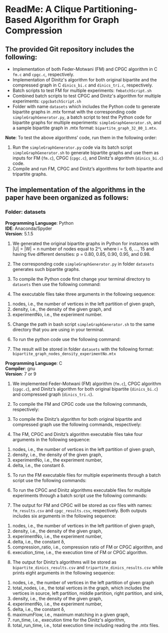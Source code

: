


# ReadMe: A Clique Partitioning-Based Algorithm for Graph Compression

## The provided Git repository includes the following:

- Implementation of both Feder-Motwani (FM) and CPGC algorithm in C `fm.c` and `cpgc.c`, respectively.
- Implementation of Dinitz's algorithm for both original bipartite and the compressed graph in C `dinics_bi.c` and `dinics_tri.c`, respectively.
- Batch scripts to test FM for multiple experiments: `fmbatchScript.sh`
- Combined batch scripts to test CPGC and Dinitz's algorithm for multiple experiments: `cpgcbatchScript.sh`
- Folder with name `datasets` which includes the Python code to generate bipartite graphs in .mtx format with the corresponding code `simpleGraphGenerator.py`, a batch script to test the Python code for bipartite graphs for multiple experiments: `simpleGraphGenerator.sh`, and a sample bipartite graph in .mtx format: `bipartite_graph_32_80_1.mtx`.

**Note**: To test the above algorithms’ code, run them in the following order:

1. Run the `simpleGraphGenerator.py` code via its batch script `simpleGraphGenerator.sh` to generate bipartite graphs and use them as inputs for FM (`fm.c`), CPGC (`cpgc.c`), and Dinitz's algorithm (`dinics_bi.c`) code.
2. Compile and run FM, CPGC and Dinitz’s algorithms for both bipartite and tripartite graphs.


## The implementation of the algorithms in the paper have been organized as follows:

### Folder: datasets

**Programming Language**: Python  
**IDE**: Anaconda/Spyder  
**Version**: 5.1.5

1. We generated the original bipartite graphs in Python for instances with |U| = |W| = n number of nodes equal to 2^i, where i = 5, 6, ..., 15 and having five different densities: p = 0.80, 0.85, 0.90, 0.95, and 0.98.

2. The corresponding code `simpleGraphGenerator.py` in folder `datasets` generates such bipartite graphs.

3. To compile the Python code first change your terminal directory to `datasets` then use the following command:


4. The executable files take three arguments in the following sequence:
1) nodes, i.e., the number of vertices in the left partition of given graph,
2) density, i.e., the density of the given graph, and
3) experimentNo, i.e., the experiment number.

5. Change the path in bash script `simpleGraphGenerator.sh` to the same directory that you are using in your terminal.

6. To run the python code use the following command:

7. The result will be stored in folder `datasets` with the following format:
`bipartite_graph_nodes_density_experimentNo.mtx`

**Programming Language**: C  
**Compiler**: gnu  
**Version**: 7 or 9

1. We implemented Feder-Motwani (FM) algorithm (`fm.c`), CPGC algorithm (`cpgc.c`), and Dinitz’s algorithm for both original bipartite (`dinics_bi.c`) and compressed graph (`dinics_tri.c`).

2. To compile the FM and CPGC code use the following commands, respectively:

3. To compile the Dinitz’s algorithm for both original bipartite and compressed graph use the following commands, respectively:

4. The FM, CPGC and Dinitz’s algorithm executable files take four arguments in the following sequence:
1) nodes, i.e., the number of vertices in the left partition of given graph,
2) density, i.e., the density of the given graph,
3) experimentNo, i.e., the experiment number,
4) delta, i.e., the constant δ.

5. To run the FM executable files for multiple experiments through a batch script use the following commands:

6. To run the CPGC and Dinitz algorithms executable files for multiple experiments through a batch script use the following commands:

7. The output for FM and CPGC will be stored as csv files with names: `fm_results.csv` and `cpgc_results.csv`, respectively. Both outputs includes six arguments in the following sequence:
1) nodes, i.e., the number of vertices in the left partition of given graph,
2) density, i.e., the density of the given graph,
3) experimentNo, i.e., the experiment number,
4) delta, i.e., the constant δ,
5) compression_ratio, i.e., compression ratio of FM or CPGC algorithm, and
6) execution_time, i.e., the execution time of FM or CPGC algorithm.

8. The output for Dinitz’s algorithms will be stored as `bipartite_dinics_results.csv` and `tripartite_dinics_results.csv` while prints eight arguments in the following sequence:
1) nodes, i.e., the number of vertices in the left partition of given graph
2) total_nodes, i.e., the total vertices in the graph, which includes the vertices in source, left partition, middle partition, right partition, and sink,
3) density, i.e., the density of the given graph,
4) experimentNo, i.e., the experiment number,
5) delta, i.e., the constant δ,
6) maximumFlow, i.e., maximum matching in a given graph,
7) run_time, i.e., execution time for the Dinitz's algorithm,
8) total_run_time, i.e., total execution time including reading the .mtx files.







